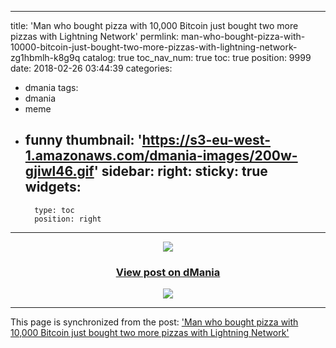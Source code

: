 
---
title: 'Man who bought pizza with 10,000 Bitcoin just bought two more pizzas with Lightning Network'
permlink: man-who-bought-pizza-with-10000-bitcoin-just-bought-two-more-pizzas-with-lightning-network-zg1hbmlh-k8g9q
catalog: true
toc_nav_num: true
toc: true
position: 9999
date: 2018-02-26 03:44:39
categories:
- dmania
tags:
- dmania
- meme
- funny
thumbnail: 'https://s3-eu-west-1.amazonaws.com/dmania-images/200w-gjiwl46.gif'
sidebar:
    right:
        sticky: true
widgets:
    -
        type: toc
        position: right
---


<center>
                    <a href="https://dmania.lol/post/htliao/man-who-bought-pizza-with-10000-bitcoin-just-bought-two-more-pizzas-with-lightning-network-zg1hbmlh-k8g9q">
                      <img src="https://s3-eu-west-1.amazonaws.com/dmania-images/200w-gjiwl46.gif">
                    </a>
                    <h3><a href="https://dmania.lol/post/htliao/man-who-bought-pizza-with-10000-bitcoin-just-bought-two-more-pizzas-with-lightning-network-zg1hbmlh-k8g9q">View post on dMania</a></h3>
                    <a href="https://dmania.lol">
                      <img src="https://dmania.lol/assets/img/dmania_steemit_post.png">
                    </a>
                  </center>

- - -

This page is synchronized from the post: ['Man who bought pizza with 10,000 Bitcoin just bought two more pizzas with Lightning Network'](https://steemit.com/@htliao/man-who-bought-pizza-with-10000-bitcoin-just-bought-two-more-pizzas-with-lightning-network-zg1hbmlh-k8g9q)
